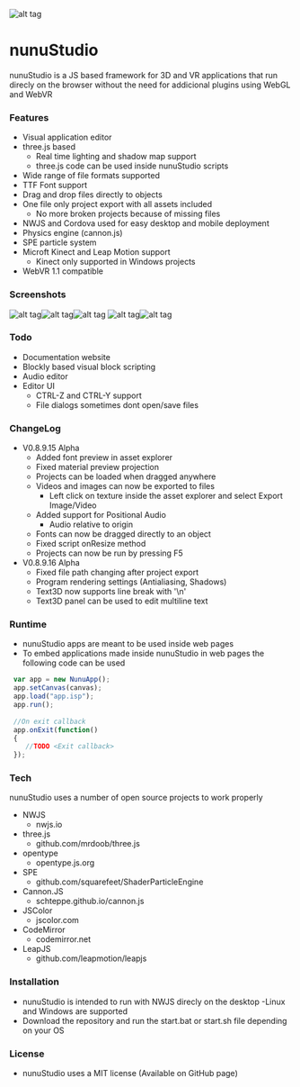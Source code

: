 ![alt tag](https://raw.githubusercontent.com/tentone/nunuStudio/master/docs/images/logo_border.png)

# nunuStudio
nunuStudio is a JS based framework for 3D and VR applications that run direcly on the browser without the need for addicional plugins using WebGL and WebVR

### Features
- Visual application editor
- three.js based
	- Real time lighting and shadow map support
	- three.js code can be used inside nunuStudio scripts
- Wide range of file formats supported
- TTF Font support
- Drag and drop files directly to objects
- One file only project export with all assets included
	- No more broken projects because of missing files
- NWJS and Cordova used for easy desktop and mobile deployment
- Physics engine (cannon.js)
- SPE particle system
- Microft Kinect and Leap Motion support
	- Kinect only supported in Windows projects
- WebVR 1.1 compatible

### Screenshots
![alt tag](https://raw.githubusercontent.com/tentone/nunuStudio/master/docs/images/screenshot/editor_b.png)![alt tag](https://raw.githubusercontent.com/tentone/nunuStudio/master/docs/images/screenshot/editor_c.png)![alt tag](https://raw.githubusercontent.com/tentone/nunuStudio/master/docs/images/screenshot/editor_d.png)
![alt tag](https://raw.githubusercontent.com/tentone/nunuStudio/master/docs/images/screenshot/editor_a.png)![alt tag](https://raw.githubusercontent.com/tentone/nunuStudio/master/docs/images/screenshot/editor_e.png)

### Todo
- Documentation website
- Blockly based visual block scripting
- Audio editor
- Editor UI
	- CTRL-Z and CTRL-Y support
	- File dialogs sometimes dont open/save files

### ChangeLog
- V0.8.9.15 Alpha
	- Added font preview in asset explorer
	- Fixed material preview projection
	- Projects can be loaded when dragged anywhere
	- Videos and images can now be exported to files
		- Left click on texture inside the asset explorer and select Export Image/Video
	- Added support for Positional Audio
		- Audio relative to origin
	- Fonts can now be dragged directly to an object
	- Fixed script onResize method
	- Projects can now be run by pressing F5
- V0.8.9.16 Alpha
	- Fixed file path changing after project export
	- Program rendering settings (Antialiasing, Shadows)
	- Text3D now supports line break with '\n'
	- Text3D panel can be used to edit multiline text

### Runtime
- nunuStudio apps are meant to be used inside web pages
- To embed applications made inside nunuStudio in web pages the following code can be used

```javascript
 var app = new NunuApp();
 app.setCanvas(canvas);
 app.load("app.isp");
 app.run();
 
 //On exit callback
 app.onExit(function()
 {
 	//TODO <Exit callback>
 });
```

### Tech
nunuStudio uses a number of open source projects to work properly
- NWJS
	- nwjs.io
- three.js
	- github.com/mrdoob/three.js
- opentype
	- opentype.js.org
- SPE
	- github.com/squarefeet/ShaderParticleEngine
- Cannon.JS
	- schteppe.github.io/cannon.js
- JSColor
	- jscolor.com
- CodeMirror
	- codemirror.net
- LeapJS
	- github.com/leapmotion/leapjs

### Installation
- nunuStudio is intended to run with NWJS direcly on the desktop
	-Linux and Windows are supported
- Download the repository and run the start.bat or start.sh file depending on your OS

### License
- nunuStudio uses a MIT license (Available on GitHub page)